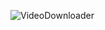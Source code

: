 ![VideoDownloader](https://github.com/Mishkoski/PythonProjects/assets/142058152/d366f9ef-81bd-4dc7-a0bf-7c3dcfdfd2cd)
